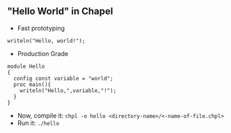 ## "Hello World" in Chapel

* Fast prototyping
```Chapel 
writeln("Hello, world!");
```
* Production Grade
```Chapel
module Hello
{
  config const variable = "world"; 
  proc main(){
    writeln("Hello,",variable,"!");
  }
}
```
* Now, compile it:  ``` chpl -o hello <directory-name>/<-name-of-file.chpl> ```
* Run it: ```./hello```
